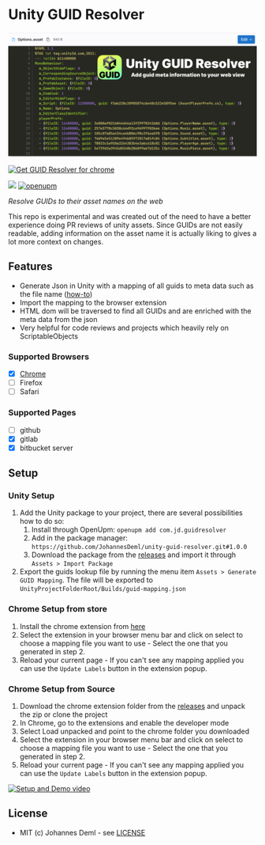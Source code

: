 # Unity GUID Resolver

![Logo](./docs/preview.png)

[![Get GUID Resolver for chrome](https://storage.googleapis.com/web-dev-uploads/image/WlD8wC6g8khYWPJUsQceQkhXSlv1/UV4C4ybeBTsZt43U4xis.png)](https://chromewebstore.google.com/detail/unity-guid-resolver/gjeokenlchlhgjnnaolbemkcmdigpnjd)

[![](https://img.shields.io/github/release-date/JohannesDeml/unity-guid-resolver.svg)](https://github.com/JohannesDeml/unity-guid-resolver/releases) [![openupm](https://img.shields.io/npm/v/com.jd.guidresolver?label=openupm&registry_uri=https://package.openupm.com)](https://openupm.com/packages/com.jd.guidresolver/)

*Resolve GUIDs to their asset names on the web* 

This repo is experimental and was created out of the need to have a better experience doing PR reviews of unity assets. Since GUIDs are not easily readable, adding information on the asset name it is actually liking to gives a lot more context on changes.

## Features

* Generate Json in Unity with a mapping of all guids to meta data such as the file name ([how-to](./unity/README.md))
* Import the mapping to the browser extension
* HTML dom will be traversed to find all GUIDs and are enriched with the meta data from the json
* Very helpful for code reviews and projects which heavily rely on ScriptableObjects

### Supported Browsers

- [x] [Chrome](https://chromewebstore.google.com/detail/unity-guid-resolver/gjeokenlchlhgjnnaolbemkcmdigpnjd)
- [ ] Firefox
- [ ] Safari

### Supported Pages

- [ ] github
- [x] gitlab
- [x] bitbucket server

## Setup

### Unity Setup

1. Add the Unity package to your project, there are several possibilities how to do so:
   1. Install through OpenUpm: `openupm add com.jd.guidresolver`
   2. Add in the package manager: `https://github.com/JohannesDeml/unity-guid-resolver.git#1.0.0`
   3. Download the package from the [releases](https://github.com/JohannesDeml/unity-guid-resolver/releases/) and import it through `Assets > Import Package` 
2. Export the guids lookup file by running the menu item `Assets > Generate GUID Mapping`. The file will be exported to `UnityProjectFolderRoot/Builds/guid-mapping.json`

### Chrome Setup from store

1. Install the chrome extension from [here](https://chromewebstore.google.com/detail/unity-guid-resolver/gjeokenlchlhgjnnaolbemkcmdigpnjd)
2. Select the extension in your browser menu bar and click on select to choose a mapping file you want to use - Select the one that you generated in step 2.
3. Reload your current page - If you can't see any mapping applied you can use the `Update Labels` button in the extension popup.

### Chrome Setup from Source

1. Download the chrome extension folder from the [releases](https://github.com/JohannesDeml/unity-guid-resolver/releases/) and unpack the zip or clone the project
2. In Chrome, go to the extensions and enable the developer mode
3. Select Load unpacked and point to the chrome folder you downloaded
4. Select the extension in your browser menu bar and click on select to choose a mapping file you want to use - Select the one that you generated in step 2.
5. Reload your current page - If you can't see any mapping applied you can use the `Update Labels` button in the extension popup.

[![Setup and Demo video](https://i.imgur.com/uECrI0G.png)](https://www.youtube.com/watch?v=Cek_NIIUSBI)

## License

* MIT (c) Johannes Deml - see [LICENSE](./LICENSE.md)
